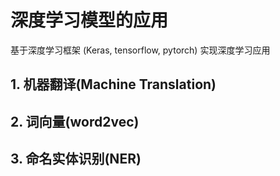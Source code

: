 
# 深度学习模型的应用

基于深度学习框架 (Keras, tensorflow, pytorch) 实现深度学习应用

## 1. 机器翻译(Machine Translation)

## 2. 词向量(word2vec)

## 3. 命名实体识别(NER)






